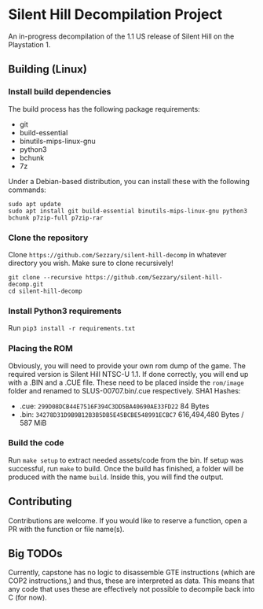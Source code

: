 # Silent Hill Decompilation Project

An in-progress decompilation of the 1.1 US release of Silent Hill on the Playstation 1.

## Building (Linux)

### Install build dependencies
The build process has the following package requirements:
- git
- build-essential
- binutils-mips-linux-gnu
- python3
- bchunk
- 7z

Under a Debian-based distribution, you can install these with the following commands:
```
sudo apt update
sudo apt install git build-essential binutils-mips-linux-gnu python3 bchunk p7zip-full p7zip-rar
```

### Clone the repository
Clone `https://github.com/Sezzary/silent-hill-decomp` in whatever directory you wish. Make sure to clone recursively!
```
git clone --recursive https://github.com/Sezzary/silent-hill-decomp.git
cd silent-hill-decomp
```

### Install Python3 requirements
Run `pip3 install -r requirements.txt`

### Placing the ROM
Obviously, you will need to provide your own rom dump of the game. The required version is Silent Hill NTSC-U 1.1.
If done correctly, you will end up with a .BIN and a .CUE file. These need to be placed inside the `rom/image` folder and renamed to SLUS-00707.bin/.cue respectively.
SHA1 Hashes:
- .cue: `299D08DCB44E7516F394C3DD5BA40690AE33FD22` 84 Bytes
- .bin: `34278D31D9B9B12B3B5DB5E45BCBE548991ECBC7` 616,494,480 Bytes / 587 MiB

### Build the code
Run `make setup` to extract needed assets/code from the bin.
If setup was successful, run `make` to build.
Once the build has finished, a folder will be produced with the name `build`. Inside this, you will find the output.

## Contributing
Contributions are welcome. If you would like to reserve a function, open a PR with the function or file name(s).

## Big TODOs
Currently, capstone has no logic to disassemble GTE instructions (which are COP2 instructions,) and thus, these are interpreted as data. This means that any code that uses these are effectively not possible to decompile back into C (for now).

